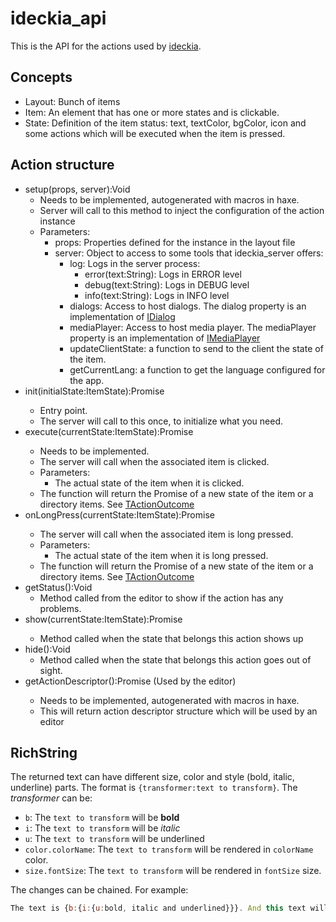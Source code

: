 # ideckia_api

This is the API for the actions used by [ideckia](https://github.com/ideckia/ideckia_server).

## Concepts

* Layout: Bunch of items
* Item: An element that has one or more states and is clickable.
* State: Definition of the item status: text, textColor, bgColor, icon and some actions which will be executed when the item is pressed.

## Action structure

* setup(props, server):Void
  * Needs to be implemented, autogenerated with macros in haxe.
  * Server will call to this method to inject the configuration of the action instance
  * Parameters:
    * props: Properties defined for the instance in the layout file
    * server: Object to access to some tools that ideckia_server offers:
      * log: Logs in the server process:
        * error(text:String): Logs in ERROR level
        * debug(text:String): Logs in DEBUG level
        * info(text:String): Logs in INFO level
      * dialogs: Access to host dialogs. The dialog property is an implementation of [IDialog](/api/dialog/IDialog.hx)
      * mediaPlayer: Access to host media player. The mediaPlayer property is an implementation of [IMediaPlayer](/api/media/IMediaPlayer.hx)
      * updateClientState: a function to send to the client the state of the item.
      * getCurrentLang: a function to get the language configured for the app.
* init(initialState:ItemState):Promise<ItemState>
  * Entry point.
  * The server will call to this once, to initialize what you need.
* execute(currentState:ItemState):Promise<ActionOutcome>
  * Needs to be implemented.
  * The server will call when the associated item is clicked. 
  * Parameters:
    * The actual state of the item when it is clicked.
  * The function will return the Promise of a new state of the item or a directory items. See [TActionOutcome](/api/IdeckiaApi.hx#L34-L37)
* onLongPress(currentState:ItemState):Promise<ActionOutcome>
  * The server will call when the associated item is long pressed. 
  * Parameters:
    * The actual state of the item when it is long pressed.
  * The function will return the Promise of a new state of the item or a directory items. See [TActionOutcome](/api/IdeckiaApi.hx#L34-L37)
* getStatus():Void
  * Method called from the editor to show if the action has any problems.
* show(currentState:ItemState):Promise<ItemState>
  * Method called when the state that belongs this action shows up
* hide():Void
  * Method called when the state that belongs this action goes out of sight.
* getActionDescriptor():Promise<ActionDescriptor>  (Used by the editor)
  * Needs to be implemented, autogenerated with macros in haxe.
  * This will return action descriptor structure which will be used by an editor

## RichString

The returned text can have different size, color and style (bold, italic, underline) parts. The format is `{transformer:text to transform}`. The _transformer_ can be:

* `b`: The `text to transform` will be **bold**
* `i`: The `text to transform` will be _italic_
* `u`: The `text to transform` will be underlined
* `color.colorName`: The `text to transform` will be rendered in `colorName` color.
* `size.fontSize`: The `text to transform` will be rendered in `fontSize` size.

The changes can be chained. For example:

```javascript
The text is {b:{i:{u:bold, italic and underlined}}}. And this text will be {color.red:{size.50:colored with red and BIG}}
```